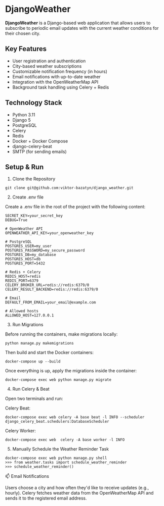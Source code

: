 # DjangoWeather

**DjangoWeather** is a Django-based web application that allows users to subscribe to periodic email updates 
with the current weather conditions for their chosen city.

## Key Features

- User registration and authentication
- City-based weather subscriptions
- Customizable notification frequency (in hours)
- Email notifications with up-to-date weather
- Integration with the OpenWeatherMap API
- Background task handling using Celery + Redis


## Technology Stack

- Python 3.11
- Django 5
- PostgreSQL
- Celery
- Redis
- Docker + Docker Compose
- django-celery-beat
- SMTP (for sending emails)

## Setup & Run

1. Clone the Repository

```git clone git@github.com:viktor-bazatyn/django_weather.git```

2. Create .env file

Create a .env file in the root of the project with the following content:
```
SECRET_KEY=your_secret_key
DEBUG=True

# OpenWeather API
OPENWEATHER_API_KEY=your_openweather_key

# PostgreSQL
POSTGRES_USER=my_user
POSTGRES_PASSWORD=my_secure_password
POSTGRES_DB=my_database
POSTGRES_HOST=db
POSTGRES_PORT=5432

# Redis + Celery
REDIS_HOST=redis
REDIS_PORT=6379
CELERY_BROKER_URL=redis://redis:6379/0
CELERY_RESULT_BACKEND=redis://redis:6379/0

# Email
DEFAULT_FROM_EMAIL=your_email@example.com

# Allowed hosts
ALLOWED_HOST=127.0.0.1
```

3. Run Migrations

Before running the containers, make migrations locally:

```python manage.py makemigrations```

Then build and start the Docker containers:

```docker-compose up --build```

Once everything is up, apply the migrations inside the container:

```docker-compose exec web python manage.py migrate```

4. Run Celery & Beat

Open two terminals and run:

Celery Beat:

```docker-compose exec web celery -A base beat -l INFO --scheduler django_celery_beat.schedulers:DatabaseScheduler```

Celery Worker:

```docker-compose exec web  celery -A base worker -l INFO ```

5. Manually Schedule the Weather Reminder Task

```angular2html
docker-compose exec web python manage.py shell
>>> from weather.tasks import schedule_weather_reminder
>>> schedule_weather_reminder()
```

📫 Email Notifications

Users choose a city and how often they'd like to receive updates (e.g., hourly).
Celery fetches weather data from the OpenWeatherMap API and sends it to the registered email address.
